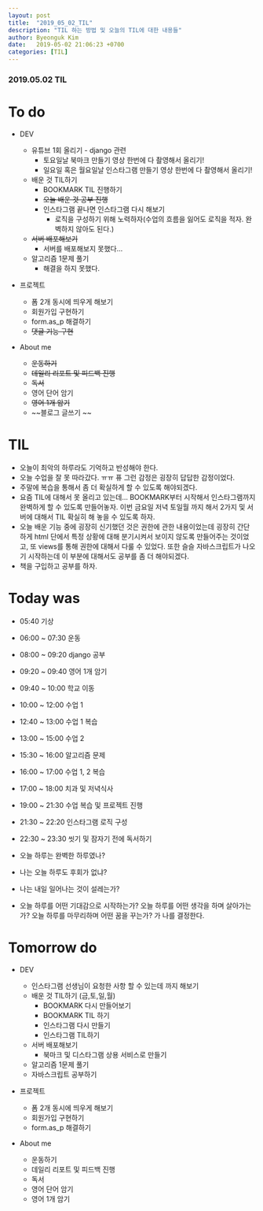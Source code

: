 ```yaml
---
layout: post
title:  "2019_05_02_TIL"
description: "TIL 하는 방법 및 오늘의 TIL에 대한 내용들"
author: Byeonguk Kim
date:   2019-05-02 21:06:23 +0700
categories: [TIL]
---
```


### 2019.05.02 TIL
 
# To do

* DEV
	* 유튜브 1회 올리기 - django 관련
		* 토요일날 북마크 만들기 영상 한번에 다 촬영해서 올리기!
		* 일요일 혹은 월요일날 인스타그램 만들기 영상 한번에 다 촬영해서 올리기!
	* 배운 것 TIL하기
		* BOOKMARK TIL 진행하기 
		* ~~오늘 배운 것 공부 진행~~
		* 인스타그램 끝나면 인스타그램 다시 해보기	
			* 로직을 구성하기 위해 노력하자(수업의 흐름을 잃어도 로직을 적자. 완벽하지 않아도 된다.) 
	* ~~서버 배포해보기~~
		*  서버를 배포해보지 못했다...
	* 알고리즘 1문제 풀기
		* 해결을 하지 못했다.
* 프로젝트
	* 폼 2개 동시에 띄우게 해보기
	* 회원가입 구현하기
	* form.as_p 해결하기
	* ~~댓글 기능 구현~~

* About me
	* ~~운동하기~~
	* ~~데일리 리포트 및 피드백 진행~~
	* ~~독서~~
	* 영어 단어 암기
	* ~~영어 1개 암기~~
	* ~~블로그 글쓰기 ~~


# TIL

* 오늘이 최악의 하루라도 기억하고 반성해야 한다.
* 오늘 수업을 잘 못 따라갔다. ㅠㅠ 퓨 그런 감정은 굉장히 답답한 감정이었다.
* 주말에 복습을 통해서 좀 더 확실하게 할 수 있도록 해야되겠다.
* 요즘 TIL에 대해서 못 올리고 있는데... BOOKMARK부터 시작해서 인스타그램까지 완벽하게 할 수 있도록 만들어놓자. 이번 금요일 저녁 토일월 까지 해서 2가지 및 서버에 대해서 TIL 확실히 해 놓을 수 있도록 하자.
* 오늘 배운 기능 중에 굉장히 신기했던 것은 권한에 관한 내용이었는데 굉장히 간단하게 html 단에서 특정 상황에 대해 분기시켜서 보이지 않도록 만들어주는 것이었고, 또 views를 통해 권한에 대해서 다룰 수  있었다. 또한 슬슬 자바스크립트가 나오기 시작하는데 이 부분에 대해서도 공부를 좀 더 해야되겠다.
* 책을 구입하고 공부를 하자.

# Today was

* 05:40 기상
* 06:00 ~ 07:30 운동
* 08:00 ~ 09:20 django 공부
* 09:20 ~ 09:40 영어 1개 암기
* 09:40 ~ 10:00 학교 이동 
* 10:00 ~ 12:00 수업 1
* 12:40 ~ 13:00 수업 1 복습 
* 13:00 ~ 15:00 수업 2
* 15:30 ~ 16:00 알고리즘 문제
* 16:00 ~ 17:00 수업 1, 2 복습 
* 17:00 ~ 18:00 치과 및 저녁식사
* 19:00 ~ 21:30 수업 복습 및 프로젝트 진행
* 21:30 ~ 22:20 인스타그램 로직 구성
* 22:30 ~ 23:30 씻기 및 잠자기 전에 독서하기

* 오늘 하루는 완벽한 하루였나?
* 나는 오늘 하루도 후회가 없냐?
* 나는 내일 일어나는 것이 설레는가?
* 오늘 하루를 어떤 기대감으로 시작하는가? 오늘 하루를 어떤 생각을 하며 살아가는가? 오늘 하루를 마무리하며 어떤 꿈을 꾸는가? 가 나를 결정한다.

# Tomorrow do

* DEV
	* 인스타그램 선생님이 요청한 사항 할 수 있는데 까지 해보기
	* 배운 것 TIL하기 (금,토,일,월)
		* BOOKMARK 다시 만들어보기
		* BOOKMARK TIL 하기
		* 인스타그램 다시 만들기
		* 인스타그램 TIL하기
	* 서버 배포해보기
		* 북마크 및 디스타그램 상용 서비스로 만들기
	* 알고리즘 1문제 풀기
	* 자바스크립트 공부하기
* 프로젝트
	* 폼 2개 동시에 띄우게 해보기
	* 회원가입 구현하기
	* form.as_p 해결하기

* About me
	* 운동하기
	* 데일리 리포트 및 피드백 진행
	* 독서
	* 영어 단어 암기
	* 영어 1개 암기





